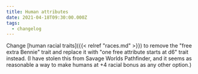 ```yaml
---
title: Human attributes
date: 2021-04-18T09:30:00.000Z
tags:
  - changelog
---
```


Change [human racial traits]({{< relref "races.md" >}}) to remove the "free extra Bennie" trait and replace it with "one free attribute starts at d6" trait instead. (I have stolen this from Savage Worlds Pathfinder, and it seems as reasonable a way to make humans at +4 racial bonus as any other option.)
<!--more-->